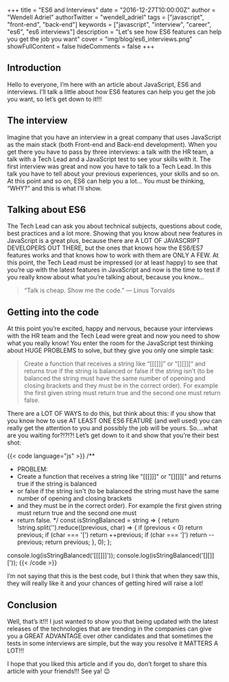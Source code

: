 +++
title = "ES6 and Interviews"
date = "2016-12-27T10:00:00Z"
author = "Wendell Adriel"
authorTwitter = "wendell_adriel"
tags = ["javascript", "front-end", "back-end"]
keywords = ["javascript", "interview", "career", "es6", "es6 interviews"]
description = "Let's see how ES6 features can help you get the job you want"
cover = "img/blog/es6_interviews.png"
showFullContent = false
hideComments = false
+++

## Introduction

Hello to everyone, I’m here with an article about JavaScript, ES6 and interviews. I’ll talk a little about how ES6 features can help you get the job you want, so let’s get down to it!!!

## The interview

Imagine that you have an interview in a great company that uses JavaScript as the main stack (both Front-end and Back-end development). When you get there you have to pass by three interviews: a talk with the HR team, a talk with a Tech Lead and a JavaScript test to see your skills with it. The first interview was great and now you have to talk to a Tech Lead. In this talk you have to tell about your previous experiences, your skills and so on. At this point and so on, ES6 can help you a lot… You must be thinking, “WHY?” and this is what I’ll show.

## Talking about ES6

The Tech Lead can ask you about technical subjects, questions about code, best practices and a lot more. Showing that you know about new features in JavaScript is a great plus, because there are A LOT OF JAVASCRIPT DEVELOPERS OUT THERE, but the ones that knows how the ES6/ES7 features works and that knows how to work with them are ONLY A FEW. At this point, the Tech Lead must be impressed (or at least happy) to see that you’re up with the latest features in JavaScript and now is the time to test if you really know about what you’re talking about, because you know…

> “Talk is cheap. Show me the code.” — Linus Torvalds

## Getting into the code

At this point you’re excited, happy and nervous, because your interviews with the HR team and the Tech Lead were great and now you need to show what you really know! You enter the room for the JavaScript test thinking about HUGE PROBLEMS to solve, but they give you only one simple task:

> Create a function that receives a string like “[[[]]]” or “[][]][“ and returns true if the string is balanced or false if the string isn’t (to be balanced the string must have the same number of opening and closing brackets and they must be in the correct order). For example the first given string must return true and the second one must return false.

There are a LOT OF WAYS to do this, but think about this: if you show that you know how to use AT LEAST ONE ES6 FEATURE (and well used) you can really get the attention to you and possibly the job will be yours. So….what are you waiting for?!?!?! Let’s get down to it and show that you’re their best shot:

{{< code language="js" >}}
/**
 * PROBLEM:
 * Create a function that receives a string like "[[[]]]" or "[][]][" and returns true if the string is balanced
 * or false if the string isn't (to be balanced the string must have the same number of opening and closing brackets
 * and they must be in the correct order). For example the first given string must return true and the second one must
 * return false.
*/
const isStringBalanced = string => {
  return !string.split('').reduce((previous, char) => {
    if (previous < 0) return previous;
    if (char === '[') return ++previous;
    if (char === ']') return --previous;
    return previous;
  }, 0);
};

console.log(isStringBalanced('[[[]]]'));
console.log(isStringBalanced('[][]]['));
{{< /code >}}

I’m not saying that this is the best code, but I think that when they saw this, they will really like it and your chances of getting hired will raise a lot!

## Conclusion

Well, that’s it!!! I just wanted to show you that being updated with the latest releases of the technologies that are trending in the companies can give you a GREAT ADVANTAGE over other candidates and that sometimes the tests in some interviews are simple, but the way you resolve it MATTERS A LOT!!!

I hope that you liked this article and if you do, don’t forget to share this article with your friends!!! See ya! :wink:
